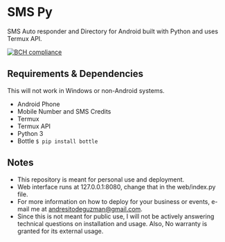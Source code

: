 # SMS Py
SMS Auto responder and Directory for Android built with Python and uses Termux API.

[![BCH compliance](https://bettercodehub.com/edge/badge/andresitodeguzman/smspy?branch=master)](https://bettercodehub.com/)

## Requirements & Dependencies
This will not work in Windows or non-Android systems.

- Android Phone
- Mobile Number and SMS Credits
- Termux
- Termux API
- Python 3
- Bottle ```$ pip install bottle```

## Notes
- This repository is meant for personal use and deployment.
- Web interface runs at 127.0.0.1:8080, change that in the web/index.py file.
- For more information on how to deploy for your business or events, e-mail me at andresitodeguzman@gmail.com.
- Since this is not meant for public use, I will not be actively answering technical questions on installation and usage. Also, No warranty is granted for its external usage.
